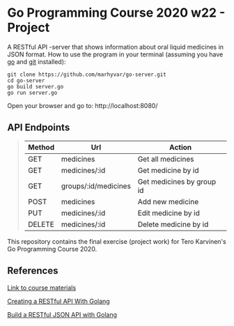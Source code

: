 # Go Programming Course 2020 w22 - Project

A RESTful API -server that shows information about oral liquid medicines in JSON format.
How to use the program in your terminal (assuming you have [go](https://golang.org/)  and [git](https://git-scm.com/download/) installed):
```
git clone https://github.com/marhyvar/go-server.git
cd go-server
go build server.go
go run server.go
```
Open your browser and go to: http://localhost:8080/

## API Endpoints

> Method | Url | Action
> ------ | ------ | ------
> GET | medicines | Get all medicines
> GET | medicines/:id |  Get medicine by id
> GET | groups/:id/medicines |  Get medicines by group id
> POST | medicines | Add new medicine
> PUT | medicines/:id | Edit medicine by id
> DELETE | medicines/:id | Delete medicine by id

This repository contains the final exercise (project work) for Tero Karvinen's Go Programming Course 2020.

## References

[Link to course materials](http://terokarvinen.com/2020/go-programming-course-2020-w22/)

[Creating a RESTful API With Golang](https://tutorialedge.net/golang/creating-restful-api-with-golang/)

[Build a RESTful JSON API with Golang](https://medium.com/the-andela-way/build-a-restful-json-api-with-golang-85a83420c9da)